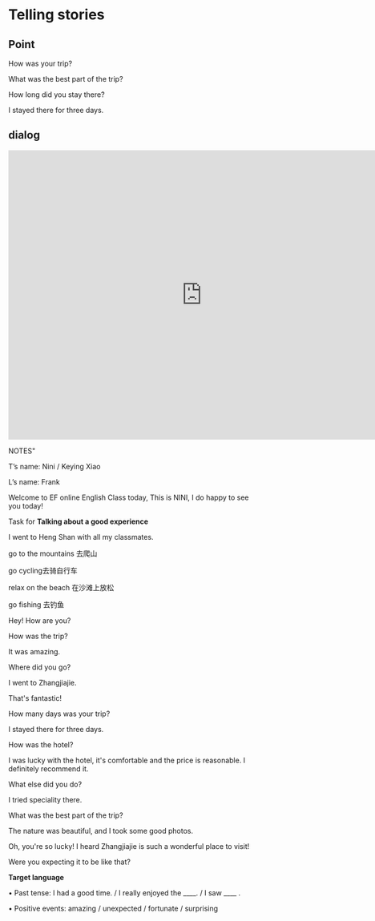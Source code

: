 # Telling stories

## Point

How was your trip?

What was the best part of the trip?

How long did you stay there?

I stayed there for three days.



## dialog

<iframe name="easyXDM_default7317_provider" id="easyXDM_default7317_provider" src="https://cns.ef-cdn.com/Juno/EvcContent/15/11/4/Telling_stories/index.html?api_v=0.0.13&amp;accessKey=d1803cf2-0153-4589-b92b-8d5cff7c2a5a&amp;attendanceToken=4486463c-6cf4-42c4-9894-c59542de08ae&amp;xdm_e=https%3A%2F%2Fevc.ef.com.cn&amp;xdm_c=default7317&amp;xdm_p=1" frameborder="0" style="box-sizing: border-box; width: 770.656px; height: 578px;"></iframe>

NOTES"

T’s name: Nini / Keying Xiao

L’s name:  Frank

Welcome to EF online English Class today, This is NINI, I do happy to see you today! 

Task for **Talking about a good experience**

I went to Heng Shan with all my classmates.

go to the mountains 去爬山

go cycling去骑自行车

relax on the beach 在沙滩上放松

go fishing 去钓鱼



Hey! How are you?

 How was the trip?

It was amazing.

Where did you go?

I went to Zhangjiajie.

That's fantastic!

How many days was your trip?

I stayed there for three days.

How was the hotel?

I was lucky with the hotel, it's comfortable and  the price is reasonable. I definitely recommend it.

What else did you do?

I tried speciality there.

What was the best part of the trip?

The nature was beautiful, and I took some good photos.

Oh, you're so lucky! I heard Zhangjiajie is such a wonderful place to visit!



Were you expecting it to be like that?



**Target language**

• Past tense: I had a good time. / I really enjoyed the ____. / I saw ____ .

• Positive events: amazing / unexpected / fortunate / surprising